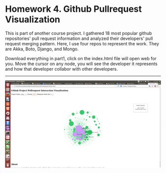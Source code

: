 Homework 4. Github Pullrequest Visualization
=================================================
This is part of another course project. I gathered 18 most popular github repositories' pull request information and analyzed their developers' pull request merging pattern. 
Here, I use four repos to represent the work. They are Akka, Boto, Django, and Mongo.
 
Download everything in part1, click on the index.html file will open web for you.
Move the cursor on any node, you will see the developer it represents and how that developer collabor with other developers. 

-------------------------------------------------

  
![Figure 1-1](gitwork.png?raw=true)
